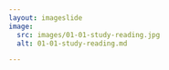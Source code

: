 ```yaml
---
layout: imageslide
image:
  src: images/01-01-study-reading.jpg
  alt: 01-01-study-reading.md

---
```

